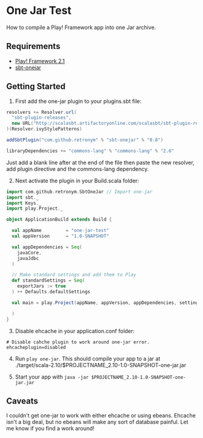 One Jar Test
============

How to compile a Play! Framework app into one Jar archive.

Requirements
---
* [Play! Framework 2.1](http://www.playframework.com/)
* [sbt-onejar](https://github.com/sbt/sbt-onejar)

Getting Started
---
1. First add the one-jar plugin to your plugins.sbt file:
  ```scala
  resolvers += Resolver.url(
    "sbt-plugin-releases",
    new URL("http://scalasbt.artifactoryonline.com/scalasbt/sbt-plugin-releases/")
  )(Resolver.ivyStylePatterns)

  addSbtPlugin("com.github.retronym" % "sbt-onejar" % "0.8")

  libraryDependencies += "commons-lang" % "commons-lang" % "2.6"
  ```
  Just add a blank line after at the end of the file then paste the new resolver, add plugin directive and the commons-lang dependency.

2. Next activate the plugin in your Build.scala folder:
  ```scala
  import com.github.retronym.SbtOneJar // Import one-jar
  import sbt._
  import Keys._
  import play.Project._

  object ApplicationBuild extends Build {

    val appName         = "one-jar-test"
    val appVersion      = "1.0-SNAPSHOT"

    val appDependencies = Seq(
      javaCore,
      javaJdbc
    )

    // Make standard settings and add them to Play
    def standardSettings = Seq(
      exportJars := true
    ) ++ Defaults.defaultSettings

    val main = play.Project(appName, appVersion, appDependencies, settings = standardSettings ++ SbtOneJar.oneJarSettings).settings(

    )
  }
  ```
3. Disable ehcache in your application.conf folder:
  ```
  # Disable cahche plugin to work around one-jar error.
  ehcacheplugin=disabled
  ```
4. Run `play one-jar`. This should compile your app to a jar at ./target/scala-2.10/$PROJECTNAME_2.10-1.0-SNAPSHOT-one-jar.jar

5. Start your app with `java -jar $PROJECTNAME_2.10-1.0-SNAPSHOT-one-jar.jar`

Caveats
---
I couldn't get one-jar to work with either ehcache or using ebeans. Ehcache isn't a big deal, but no ebeans will make any sort of database painful. Let me know if you find a work around!

